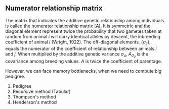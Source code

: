 ## Numerator relationship matrix

The matrix that indicates the additive genetic relationship among individuals is
called the numerator relationship matrix (A). It is symmetric and the diagonal
element represent twice the probability that two gametes taken at random from 
animal $i$ will carry identical alleles by descent, the inbreeding coefficient 
of animal $i$ (Wright, 1922).
The off-diagonal elements, {$a_{ij}$}, equals the 
numerator of the coefficient of relationship between animals $i$ and $j$. 
When multiplied by the additive genetic variance $\sigma_u$, $A_\sigma_u$ is 
the covariance among breeding values. $A$ is twice the coefficient of parentage.

However, we can face memory bottlenecks, when we need to compute big pedigree.

1) Pedigree
2) Recursive method (Tabular)
3) Thompson's method 
4) Henderson's method 



